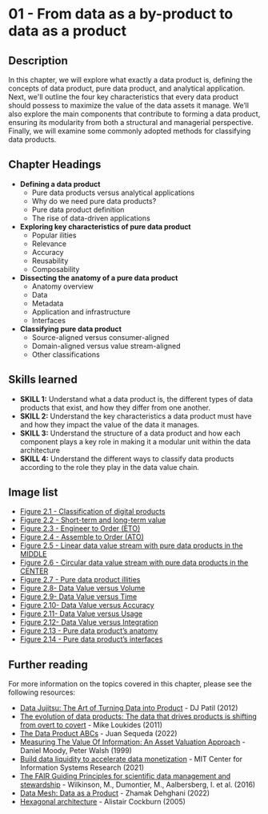 # 01 - From data as a by-product to data as a product

## Description
In this chapter, we will explore what exactly a data product is, defining the concepts of data product, pure data product, and analytical application. 
Next, we'll outline the four key characteristics that every data product should possess to maximize the value of the data assets it manage. We’ll also explore the main components that contribute to forming a data product, ensuring its modularity from both a structural and managerial perspective.
Finally, we will examine some commonly adopted methods for classifying data products.

## Chapter Headings  
* **Defining a data product**
  * Pure data products versus analytical applications
  * Why do we need pure data products?
  * Pure data product definition
  * The rise of data-driven applications 
* **Exploring key characteristics of pure data product**
  * Popular ilities
  * Relevance
  * Accuracy
  * Reusability
  * Composability
* **Dissecting the anatomy of a pure data product**
  * Anatomy overview
  * Data
  * Metadata
  * Application and infrastructure
  * Interfaces 
* **Classifying pure data product**
  * Source-aligned versus consumer-aligned
  * Domain-aligned versus value stream-aligned
  * Other classifications 
 
## Skills learned
* **SKILL 1:** Understand what a data product is, the different types of data products that exist, and how they differ from one another.
* **SKILL 2:** Understand the key characteristics a data product must have and how they impact the value of the data it manages.
* **SKILL 3:** Understand the structure of a data product and how each component plays a key role in making it a modular unit within the data architecture
* **SKILL 4:** Understand the different ways to classify data products according to the role they play in the data value chain.
 

## Image list
* [Figure 2.1 - Classification of digital products](./images/chapter-02-Fig-01-Data-products.png)
* [Figure 2.2 - Short-term and long-term value](./chapter-02-Fig-02-Short-term-and-long-term-value.png)
* [Figure 2.3 - Engineer to Order (ETO)](./images/chapter-02-Fig-03-Engineer-to-order.png)
* [Figure 2.4 - Assemble to Order (ATO)](./images/chapter-02-Fig-04-Assemble-to-order.png)
* [Figure 2.5 - Linear data value stream with pure data products in the MIDDLE](./images/chapter-02-Fig-05-PDP-in-the-middle.png)
* [Figure 2.6 - Circular data value stream with pure data products in the CENTER ](/images/chapter-02-Fig-06-PDP-in-the-center.png)
* [Figure 2.7 - Pure data product illities](/images/chapter-02-Fig-07-PDP-Characteristics.png)
* [Figure 2.8- Data Value versus Volume](./images/chapter-02-Fig-08-Data-value-vs-volume.png)
* [Figure 2.9- Data Value versus Time](./images/chapter-02-Fig-09-Data-value-vs-time.png)
* [Figure 2.10- Data Value versus Accuracy](./images/chapter-02-Fig-10-Data-value-vs-accuracy.png.drawio.png)
* [Figure 2.11- Data Value versus Usage](./images/chapter-02-Fig-11-Data-value-vs-usage.png.drawio.png)
* [Figure 2.12- Data Value versus Integration](./images/chapter-02-Fig-12-Data-value-vs-integration.png.drawio.png)
* [Figure 2.13 - Pure data product’s anatomy](./images/chapter-02-Fig-13-PDP-anatomy.png)
* [Figure 2.14 - Pure data product’s interfaces](./images/chapter-02-Fig-14-Ports.png)

## Further reading 
For more information on the topics covered in this chapter, please see the following resources: 

* [Data Jujitsu: The Art of Turning Data into Product](https://www.amazon.com/Data-Jujitsu-Turning-into-Product-ebook/dp/B008HMN5BE/) - DJ Patil (2012) 
* [The evolution of data products: The data that drives products is shifting from overt to covert](http://radar.oreilly.com/2011/09/evolution-of-data-products.html) - Mike Loukides (2011) 
* [The Data Product ABCs](https://www.datasciencecentral.com/data-product-framework/) - Juan Sequeda (2022) 
* [Measuring The Value Of Information: An Asset Valuation Approach](https://www.semanticscholar.org/paper/Measuring-the-Value-Of-Information-An-Asset-Moody-Walsh/bc8ee8f7e8509db17e85f8108d41ef3bed5f13cc) - Daniel Moody, Peter Walsh (1999)  
* [Build data liquidity to accelerate data monetization](https://cisr.mit.edu/publication/2021_0501_DataLiquidity_WixomPiccoli) - MIT Center for Information Systems Research (2021) 
* [The FAIR Guiding Principles for scientific data management and stewardship](https://www.nature.com/articles/sdata201618) - Wilkinson, M., Dumontier, M., Aalbersberg, I. et al. (2016) 
* [Data Mesh: Data as a Product](https://www.thoughtworks.com/about-us/events/webinars/core-principles-of-data-mesh/data-as-a-product) - Zhamak Dehghani (2022) 
* [Hexagonal architecture](https://alistair.cockburn.us/hexagonal-architecture/) - Alistair Cockburn (2005) 
